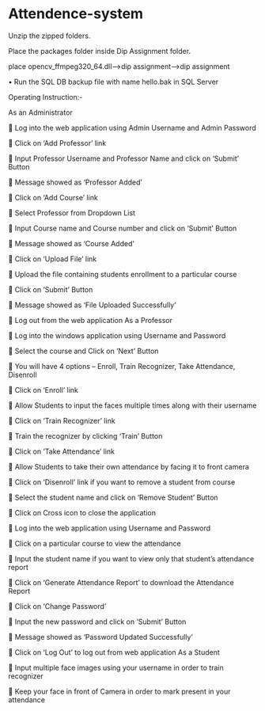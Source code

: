 # Attendence-system

Unzip the zipped folders.

Place the packages folder inside Dip Assignment folder.

place opencv_ffmpeg320_64.dll-->dip assignment-->dip assignment

• Run the SQL DB backup file with name hello.bak in SQL Server


Operating Instruction:-

As an Administrator

	Log into the web application using Admin Username and Admin Password

	Click on ‘Add Professor’ link

	Input Professor Username and Professor Name and click on ‘Submit’ Button

	Message showed as ‘Professor Added’

	Click on ‘Add Course’ link

	Select Professor from Dropdown List

	Input Course name and Course number and click on ‘Submit’ Button

	Message showed as ‘Course Added’

	Click on ‘Upload File’ link

	Upload the file containing students enrollment to a particular course

	Click on ‘Submit’ Button

	Message showed as ‘File Uploaded Successfully’

	Log out from the web application
As a Professor

	Log into the windows application using Username and Password

	Select the course and Click on ‘Next’ Button

	You will have 4 options – Enroll, Train Recognizer, Take Attendance, Disenroll

	Click on ‘Enroll’ link

	Allow Students to input the faces multiple times along with their username

	Click on ‘Train Recognizer’ link

	Train the recognizer by clicking ‘Train’ Button

	Click on ‘Take Attendance’ link

	Allow Students to take their own attendance by facing it to front camera

	Click on ‘Disenroll’ link if you want to remove a student from course

	Select the student name and click on ‘Remove Student’ Button

	Click on Cross icon to close the application

	Log into the web application using Username and Password

	Click on a particular course to view the attendance

	Input the student name if you want to view only that student’s attendance report

	Click on ‘Generate Attendance Report’ to download the Attendance Report

	Click on ‘Change Password’

	Input the new password and click on ‘Submit’ Button

	Message showed as ‘Password Updated Successfully’

	Click on ‘Log Out’ to log out from web application
As a Student

	Input multiple face images using your username in order to train recognizer

	Keep your face in front of Camera in order to mark present in your attendance
